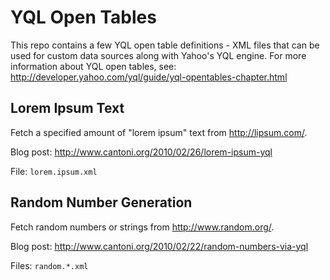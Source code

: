 # YQL Open Tables

This repo contains a few YQL open table definitions - XML files
that can be used for custom data sources along with Yahoo's YQL
engine. For more information about YQL open tables, see:
http://developer.yahoo.com/yql/guide/yql-opentables-chapter.html

## Lorem Ipsum Text

Fetch a specified amount of "lorem ipsum" text from http://lipsum.com/.

Blog post: http://www.cantoni.org/2010/02/26/lorem-ipsum-yql

File: `lorem.ipsum.xml`

## Random Number Generation

Fetch random numbers or strings from http://www.random.org/.

Blog post: http://www.cantoni.org/2010/02/22/random-numbers-via-yql

Files: `random.*.xml`

